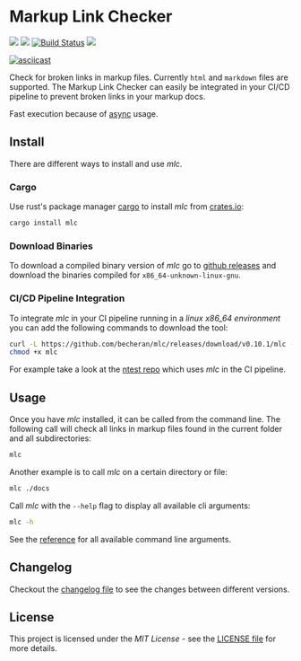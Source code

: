 # Markup Link Checker

[![](http://meritbadge.herokuapp.com/mlc)](https://crates.io/crates/mlc)
[![](https://badgen.net/crates/d/mlc)](https://crates.io/crates/mlc)
[![Build Status](https://gitlab.com/becheran/mlc_ci/badges/master/pipeline.svg)](https://gitlab.com/becheran/mlc_ci/pipelines)
[![](https://img.shields.io/badge/License-MIT-yellow.svg)](https://opensource.org/licenses/MIT)

[![asciicast](https://asciinema.org/a/299100.svg)](https://asciinema.org/a/299100)

Check for broken links in markup files. Currently `html` and `markdown` files are supported. The Markup Link Checker can easily be integrated in your CI/CD pipeline to prevent broken links in your markup docs.

Fast execution because of [async](https://rust-lang.github.io/async-book/) usage.

## Install

There are different ways to install and use *mlc*.

### Cargo

Use rust's package manager [cargo](https://doc.rust-lang.org/cargo/) to install *mlc* from [crates.io](https://crates.io/crates/mlc):

``` bash
cargo install mlc
```

### Download Binaries

To download a compiled binary version of *mlc* go to [github releases](https://github.com/becheran/mlc/releases) and download the binaries compiled for `x86_64-unknown-linux-gnu`.

### CI/CD Pipeline Integration

To integrate *mlc* in your CI pipeline running in a *linux x86_64 environment* you can add the following commands to download the tool:

``` bash
curl -L https://github.com/becheran/mlc/releases/download/v0.10.1/mlc -o mlc
chmod +x mlc
```

For example take a look at the [ntest repo](https://github.com/becheran/ntest/blob/master/.gitlab-ci.yml) which uses *mlc* in the CI pipeline.

## Usage

Once you have *mlc* installed, it can be called from the command line. The following call will check all links in markup files found in the current folder and all subdirectories:

``` bash
mlc
```

Another example is to call *mlc* on a certain directory or file:

``` bash
mlc ./docs
```

Call *mlc* with the `--help` flag to display all available cli arguments:

``` bash
mlc -h
```

See the [reference](./docs/reference.md) for all available command line arguments.

## Changelog

Checkout the [changelog file](https://github.com/becheran/mlc/blob/master/CHANGELOG.md) to see the changes between different versions.

## License

This project is licensed under the *MIT License* - see the [LICENSE file](https://github.com/becheran/mlc/blob/master/LICENSE) for more details.
